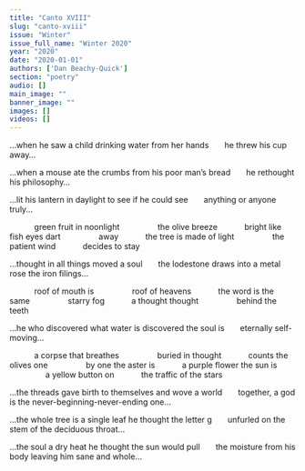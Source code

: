 ```yaml
---
title: "Canto XVIII"
slug: "canto-xviii"
issue: "Winter"
issue_full_name: "Winter 2020"
year: "2020"
date: "2020-01-01"
authors: ['Dan Beachy-Quick']
section: "poetry"
audio: []
main_image: ""
banner_image: ""
images: []
videos: []
---
```


…when he saw a child drinking water from her hands
&nbsp;&nbsp;&nbsp;&nbsp;&nbsp; he threw his cup away…

…when a mouse ate the crumbs from his poor man’s bread
&nbsp;&nbsp;&nbsp;&nbsp;&nbsp; he rethought his philosophy…

…lit his lantern in daylight to see if he could see
&nbsp;&nbsp;&nbsp;&nbsp;&nbsp; anything or anyone truly…

&nbsp;&nbsp;&nbsp;&nbsp;&nbsp;&nbsp;&nbsp;&nbsp;&nbsp;&nbsp; green fruit in noonlight
&nbsp;&nbsp;&nbsp;&nbsp;&nbsp;&nbsp;&nbsp;&nbsp;&nbsp;&nbsp;&nbsp;&nbsp;&nbsp;&nbsp;&nbsp; the olive breeze
&nbsp;&nbsp;&nbsp;&nbsp;&nbsp;&nbsp;&nbsp;&nbsp;&nbsp;&nbsp; bright like fish eyes dart
&nbsp;&nbsp;&nbsp;&nbsp;&nbsp;&nbsp;&nbsp;&nbsp;&nbsp;&nbsp;&nbsp;&nbsp;&nbsp;&nbsp;&nbsp; away
&nbsp;&nbsp;&nbsp;&nbsp;&nbsp;&nbsp;&nbsp;&nbsp;&nbsp;&nbsp; the tree is made of light
&nbsp;&nbsp;&nbsp;&nbsp;&nbsp;&nbsp;&nbsp;&nbsp;&nbsp;&nbsp;&nbsp;&nbsp;&nbsp;&nbsp;&nbsp; the patient wind
&nbsp;&nbsp;&nbsp;&nbsp;&nbsp;&nbsp;&nbsp;&nbsp;&nbsp;&nbsp; decides to stay

…thought in all things moved a soul
&nbsp;&nbsp;&nbsp;&nbsp;&nbsp; the lodestone draws into a metal rose the iron filings…

&nbsp;&nbsp;&nbsp;&nbsp;&nbsp;&nbsp;&nbsp;&nbsp;&nbsp;&nbsp; roof of mouth is
&nbsp;&nbsp;&nbsp;&nbsp;&nbsp;&nbsp;&nbsp;&nbsp;&nbsp;&nbsp;&nbsp;&nbsp;&nbsp;&nbsp;&nbsp; roof of heavens
&nbsp;&nbsp;&nbsp;&nbsp;&nbsp;&nbsp;&nbsp;&nbsp;&nbsp;&nbsp; the word is the same
&nbsp;&nbsp;&nbsp;&nbsp;&nbsp;&nbsp;&nbsp;&nbsp;&nbsp;&nbsp;&nbsp;&nbsp;&nbsp;&nbsp;&nbsp; starry fog
&nbsp;&nbsp;&nbsp;&nbsp;&nbsp;&nbsp;&nbsp;&nbsp;&nbsp;&nbsp; a thought thought
&nbsp;&nbsp;&nbsp;&nbsp;&nbsp;&nbsp;&nbsp;&nbsp;&nbsp;&nbsp;&nbsp;&nbsp;&nbsp;&nbsp;&nbsp; behind the teeth

…he who discovered what water is discovered the soul is
&nbsp;&nbsp;&nbsp;&nbsp;&nbsp; eternally self-moving…

&nbsp;&nbsp;&nbsp;&nbsp;&nbsp;&nbsp;&nbsp;&nbsp;&nbsp;&nbsp; a corpse that breathes
&nbsp;&nbsp;&nbsp;&nbsp;&nbsp;&nbsp;&nbsp;&nbsp;&nbsp;&nbsp;&nbsp;&nbsp;&nbsp;&nbsp;&nbsp; buried in thought
&nbsp;&nbsp;&nbsp;&nbsp;&nbsp;&nbsp;&nbsp;&nbsp;&nbsp;&nbsp; counts the olives one
&nbsp;&nbsp;&nbsp;&nbsp;&nbsp;&nbsp;&nbsp;&nbsp;&nbsp;&nbsp;&nbsp;&nbsp;&nbsp;&nbsp;&nbsp; by one   the aster is
&nbsp;&nbsp;&nbsp;&nbsp;&nbsp;&nbsp;&nbsp;&nbsp;&nbsp;&nbsp; a purple flower   the sun is
&nbsp;&nbsp;&nbsp;&nbsp;&nbsp;&nbsp;&nbsp;&nbsp;&nbsp;&nbsp;&nbsp;&nbsp;&nbsp;&nbsp;&nbsp; a yellow button on
&nbsp;&nbsp;&nbsp;&nbsp;&nbsp;&nbsp;&nbsp;&nbsp;&nbsp;&nbsp; the traffic of the stars

…the threads gave birth to themselves and wove a world
&nbsp;&nbsp;&nbsp;&nbsp;&nbsp; together, a god is the never-beginning-never-ending one…

…the whole tree is a single leaf he thought the letter g
&nbsp;&nbsp;&nbsp;&nbsp;&nbsp; unfurled on the stem of the deciduous throat…

…the soul a dry heat he thought the sun would pull
&nbsp;&nbsp;&nbsp;&nbsp;&nbsp; the moisture from his body leaving him sane and whole…
